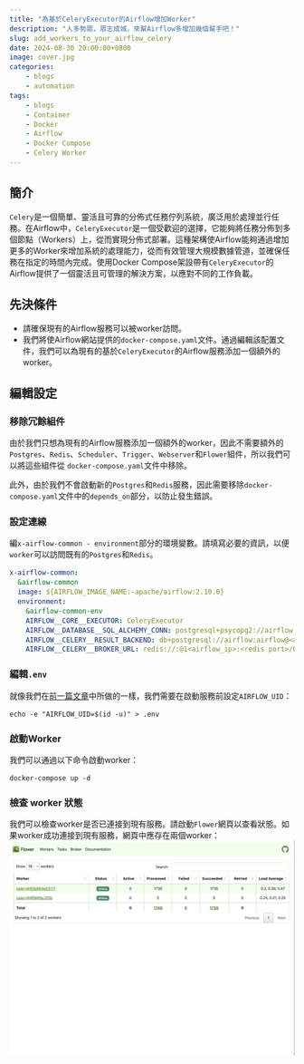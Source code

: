 ```yaml
---
title: "為基於CeleryExecutor的Airflow增加Worker"
description: "人多勢眾，眾志成城，來幫Airflow多增加幾個幫手吧！"
slug: add_workers_to_your_airflow_celery
date: 2024-08-30 20:00:00+0800
image: cover.jpg
categories:
    - blogs
    - automation
tags:
    - blogs
    - Container
    - Docker
    - Airflow
    - Docker Compose
    - Celery Worker
---
```


## 簡介

`Celery`是一個簡單、靈活且可靠的分佈式任務佇列系統，廣泛用於處理並行任務。在Airflow中，`CeleryExecutor`是一個受歡迎的選擇，它能夠將任務分佈到多個節點（Workers）上，從而實現分佈式部署。這種架構使Airflow能夠通過增加更多的Worker來增加系統的處理能力，從而有效管理大規模數據管道，並確保任務在指定的時間內完成。使用Docker Compose架設帶有`CeleryExecutor`的Airflow提供了一個靈活且可管理的解決方案，以應對不同的工作負載。

## 先決條件

* 請確保現有的Airflow服務可以被worker訪問。
* 我們將使Airflow網站提供的`docker-compose.yaml`文件。通過編輯該配置文件，我們可以為現有的基於`CeleryExecutor`的Airflow服務添加一個額外的worker。

## 編輯設定

### 移除冗餘組件

由於我們只想為現有的Airflow服務添加一個額外的worker，因此不需要額外的`Postgres`、`Redis`、`Scheduler`、`Trigger`、`Webserver`和`Flower`組件，所以我們可以將這些組件從 `docker-compose.yaml`文件中移除。

此外，由於我們不會啟動新的`Postgres`和`Redis`服務，因此需要移除`docker-compose.yaml`文件中的`depends_on`部分，以防止發生錯誤。

### 設定連線

編`x-airflow-common - environment`部分的環境變數。請填寫必要的資訊，以便`worker`可以訪問既有的`Postgres`和`Redis`。

```yaml
x-airflow-common:
  &airflow-common
  image: ${AIRFLOW_IMAGE_NAME:-apache/airflow:2.10.0}
  environment:
    &airflow-common-env
    AIRFLOW__CORE__EXECUTOR: CeleryExecutor
    AIRFLOW__DATABASE__SQL_ALCHEMY_CONN: postgresql+psycopg2://airflow:airflow@<airflow_ip>:<postgres port>/airflow
    AIRFLOW__CELERY__RESULT_BACKEND: db+postgresql://airflow:airflow@<airflow_ip>:<postgres port>/airflow
    AIRFLOW__CELERY__BROKER_URL: redis://:@1<airflow_ip>:<redis port>/0
```

### 編輯`.env`

就像我們在[前一篇文章](https://dstipscafe.github.io/blogs/p/hosting_airflow_docker_compose/)中所做的一樣，我們需要在啟動服務前設定`AIRFLOW_UID`：


```shell
echo -e "AIRFLOW_UID=$(id -u)" > .env
```

### 啟動Worker

我們可以通過以下命令啟動worker：

```shell
docker-compose up -d
```

### 檢查 worker 狀態

我們可以檢查worker是否已連接到現有服務。請啟動`Flower`網頁以查看狀態。如果worker成功連接到現有服務，網頁中應存在兩個worker：
![Flower網頁](image.png)